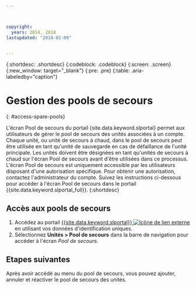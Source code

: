 ```yaml
---



copyright:
  years: 2014, 2018
lastupdated: "2018-02-09"


---
```


{:shortdesc: .shortdesc}
{:codeblock: .codeblock}
{:screen: .screen}
{:new_window: target="_blank"}
{:pre: .pre}
{:table: .aria-labeledby="caption"}


# Gestion des pools de secours 
{: #access-spare-pools}

L'écran Pool de secours du portail {site.data.keyword.slportal} permet aux utilisateurs de gérer le pool de secours des unités associées à un compte. Chaque unité, ou unité de secours à chaud, dans le pool de secours peut être utilisée en tant qu'unité de sauvegarde en cas de défaillance de l'unité principale. Les unités doivent être désignées en tant qu'unités de secours à chaud sur l'écran Pool de secours avant d'être utilisées dans ce processus. L'écran Pool de secours est uniquement accessible par les utilisateurs disposant d'une autorisation spécifique. Pour obtenir une autorisation, contactez l'administrateur du compte. Suivez les instructions ci-dessous pour accéder à l'écran Pool de secours dans le portail {{site.data.keyword.slportal_full}}.
{:shortdesc}

## Accès aux pools de secours

1. Accédez au portail [{{site.data.keyword.slportal}} ![Icône de lien externe](../icons/launch-glyph.svg "Icône de lien externe")](https://control.softlayer.com/) en utilisant vos données d'identification uniques.
2. Sélectionnez **Unités > Pool de secours** dans la barre de navigation pour accéder à l'écran *Pool de secours*.


## Etapes suivantes
Après avoir accédé au menu du pool de secours, vous pouvez ajouter, annuler et réactiver le pool de secours des unités. 
